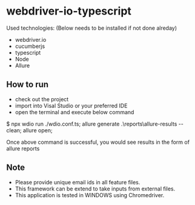 # webdriver-io-typescript

Used technologies: (Below needs to be installed if not done alreday)
- webdriver.io
- cucumberjs
- typescript
- Node
- Allure

## How to run
- check out the project
- import into Visal Studio or your preferred IDE
- open the terminal and execute below command

$  npx wdio run ./wdio.conf.ts; allure generate .\reports\allure-results --clean;  allure open;

Once above command is successful, you would see results in the form of allure reports


## Note
- Please provide unique email ids in all feature files.
- This framework can be extend to take inputs from external files.
- This application is tested in WINDOWS using Chromedriver.
